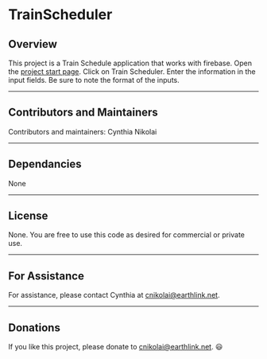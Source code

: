 # TrainScheduler

## Overview

This project is a Train Schedule application that works with firebase.  Open the [project start page](https://cnikolai.github.io/MyPortfolio/portfolio.html). Click on Train Scheduler.  Enter the information in the input fields.  Be sure to note the format of the inputs.  

- - -

## Contributors and Maintainers

Contributors and maintainers: Cynthia Nikolai

- - -

## Dependancies
  
None

- - -

## License
  
None.  You are free to use this code as desired for commercial or private use. 

- - -

## For Assistance

For assistance, please contact Cynthia at cnikolai@earthlink.net. 

- - -

## Donations
    
If you like this project, please donate to cnikolai@earthlink.net.  :smiley:
